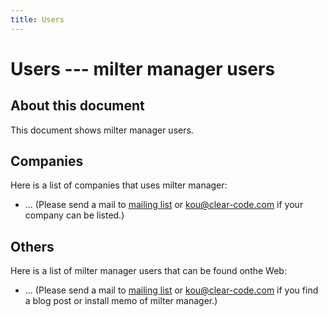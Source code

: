 ```yaml
---
title: Users
---
```


# Users --- milter manager users

## About this document

This document shows milter manager users.

## Companies

Here is a list of companies that uses milter manager:

* ... (Please send a mail to [mailing    list](http://lists.osdn.me/mailman/listinfo/milter-manager-users-en)    or kou@clear-code.com if your company can be listed.)

## Others

Here is a list of milter manager users that can be found onthe Web:

* ... (Please send a mail to [mailing    list](http://lists.osdn.me/mailman/listinfo/milter-manager-users-en)    or kou@clear-code.com if you find a blog post or install    memo of milter manager.)


